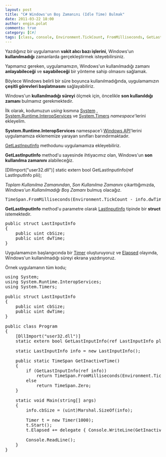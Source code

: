 ```yaml
---
layout: post
title: "C# Windows'un Boş Zamanını (Idle Time) Bulmak"
date: 2011-03-22 18:00
author: engin.polat
comments: true
category: [C#]
tags: [class, console, Environment.TickCount, FromMilliseconds, GetLastInputInfo, LastInputInfo, Marshal, struct, System.Runtime, System.Runtime.InteropServices, System.Timers, timer, TimeSpan, TimeSpan.Zero]
---
```

Yazdığınız bir uygulamanın **vakit alıcı bazı işlerini**, Windows'un **kullanılmadığı** zamanlarda gerçekleştirmek isteyebilirsiniz.

Yapmamız gereken, uygulamamızın, Windows'un kullanılmadığı zamanı **anlayabileceği** ve **sayabileceği** bir yönteme sahip olmasını sağlamak.

Böylece Windows belirli bir süre boyunca kullanılmadığında, uygulamamızın **çeşitli görevleri başlatmasını** sağlayabiliriz.

Windows'un **kullanılmadığı süreyi** ölçmek için, öncelikle **son kullanıldığı zamanı** bulmamız gerekmektedir.

İlk olarak, kodumuzun *using* kısmına <a href="http://msdn.microsoft.com/library/system" target="_blank" rel="noopener">System</a> , <a href="http://msdn.microsoft.com/library/system.runtime.interopservices" target="_blank" rel="noopener">System.Runtime.InteropServices</a> ve <a href="http://msdn.microsoft.com/library/system.timers" target="_blank" rel="noopener">System.Timers</a> *namespace*'lerini ekleyelim.

**System.Runtime.InteropServices** namespace'i [Windows API](http://en.wikipedia.org/wiki/Windows_API)'lerini uygulamamıza eklememize yarayan sınıfları barındırmaktadır.

[GetLastInputInfo](http://msdn.microsoft.com/library/ms646302.aspx) methodunu uygulamamıza ekleyebiliriz.

**GetLastInputInfo** method'u sayesinde ihtiyacımız olan, Windows'un **son kullanılma zamanını** alabileceğiz.



[DllImport("user32.dll")]
static extern bool GetLastInputInfo(ref LastInputInfo plii);</pre>

*Toplam Kullanılma Zamanından*, *Son Kullanılma Zamanını* çıkarttığımızda, *Windows'un Kullanılmadığı Boş Zamanı* bulmuş olacağız.

<pre class="brush:csharp">TimeSpan.FromMilliseconds(Environment.TickCount - info.dwTime)</pre>

**GetLastInputInfo** method'u parametre olarak <a href="http://msdn.microsoft.com/library/ms646272.aspx" target="_blank" rel="noopener">LastInputInfo</a> tipinde bir **struct** istemektedir.

<pre class="brush:csharp">public struct LastInputInfo
{
    public uint cbSize;
    public uint dwTime;
}</pre>

Uygulamamızın başlangıcında bir <a href="http://msdn.microsoft.com/library/system.timers.timer" target="_blank" rel="noopener">Timer</a> oluşturuyoruz ve <a href="http://msdn.microsoft.com/library/system.timers.timer.elapsed" target="_blank" rel="noopener">Elapsed</a> olayında, Windows'un kullanılmadığı süreyi ekrana yazdırıyoruz.

Örnek uygulamanın tüm kodu;

<pre class="brush:csharp">using System;
using System.Runtime.InteropServices;
using System.Timers;

public struct LastInputInfo
{
    public uint cbSize;
    public uint dwTime;
}

public class Program
{
    [DllImport("user32.dll")]
    static extern bool GetLastInputInfo(ref LastInputInfo plii);

    static LastInputInfo info = new LastInputInfo();

    public static TimeSpan GetInactiveTime()
    {
        if (GetLastInputInfo(ref info))
            return TimeSpan.FromMilliseconds(Environment.TickCount - info.dwTime);
        else
            return TimeSpan.Zero;
    }

    static void Main(string[] args)
    {
        info.cbSize = (uint)Marshal.SizeOf(info);

        Timer t = new Timer(1000);
        t.Start();
        t.Elapsed += delegate { Console.WriteLine(GetInactiveTime().ToString()); };

        Console.ReadLine();
    }
}


